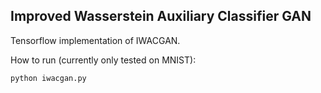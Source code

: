 ## Improved Wasserstein Auxiliary Classifier GAN

Tensorflow implementation of IWACGAN.

How to run (currently only tested on MNIST):

```
python iwacgan.py
```
